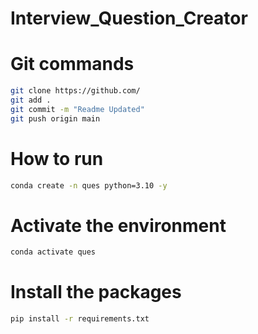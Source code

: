 # Interview_Question_Creator


# Git commands

```bash
git clone https://github.com/
git add .
git commit -m "Readme Updated"
git push origin main
```

# How to run
```bash
conda create -n ques python=3.10 -y
```

# Activate the environment
```bash
conda activate ques
```

# Install the packages
```bash
pip install -r requirements.txt
```

